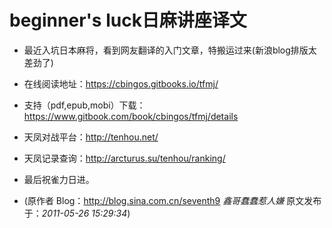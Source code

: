 # beginner's luck日麻讲座译文

* 最近入坑日本麻将，看到网友翻译的入门文章，特搬运过来(新浪blog排版太差劲了)

* 在线阅读地址：https://cbingos.gitbooks.io/tfmj/

* 支持（pdf,epub,mobi）下载：https://www.gitbook.com/book/cbingos/tfmj/details

* 天凤对战平台：http://tenhou.net/

* 天凤记录查询：http://arcturus.su/tenhou/ranking/

* 最后祝雀力日进。

* (原作者 Blog：http://blog.sina.com.cn/seventh9  *鑫哥蠢蠢惹人嫌* 原文发布于：*2011-05-26 15:29:34*)


